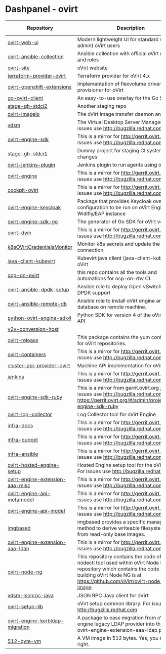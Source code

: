 
# Dashpanel - ovirt

| Repository | Description | Issues & PRs | Starred | Forks |
|---|---|---|---|---|
| [ovirt-web-ui](https://github.com/oVirt/ovirt-web-ui) | Modern lightweight UI for standard (non-admin) oVirt users | [57](https://github.com/ovirt/ovirt-web-ui/issues) | 77 | 64 |
| [ovirt-ansible-collection](https://github.com/oVirt/ovirt-ansible-collection) | Ansible collection with official oVirt modules and roles | [48](https://github.com/ovirt/ovirt-ansible-collection/issues) | 42 | 61 |
| [ovirt-site](https://github.com/oVirt/ovirt-site) | oVirt website | [32](https://github.com/ovirt/ovirt-site/issues) | 70 | 297 |
| [terraform-provider-ovirt](https://github.com/oVirt/terraform-provider-ovirt) | Terraform provider for oVirt 4.x | [25](https://github.com/ovirt/terraform-provider-ovirt/issues) | 121 | 61 |
| [ovirt-openshift-extensions](https://github.com/oVirt/ovirt-openshift-extensions) | Implementation of flexvolume driver and provisioner for oVirt | [18](https://github.com/ovirt/ovirt-openshift-extensions/issues) | 31 | 16 |
| [go-ovirt-client](https://github.com/oVirt/go-ovirt-client) | An easy-to-use overlay for the Go SDK. | [15](https://github.com/ovirt/go-ovirt-client/issues) | 5 | 5 |
| [stage-gh-stdci2](https://github.com/oVirt/stage-gh-stdci2) | Another staging repo | [14](https://github.com/ovirt/stage-gh-stdci2/issues) | 0 | 2 |
| [ovirt-imageio](https://github.com/oVirt/ovirt-imageio) | The oVirt image transfer daemon and clients. | [10](https://github.com/ovirt/ovirt-imageio/issues) | 11 | 12 |
| [vdsm](https://github.com/oVirt/vdsm) | The Virtual Desktop Server Manager. For issues use http://bugzilla.redhat.com. | [7](https://github.com/ovirt/vdsm/issues) | 100 | 122 |
| [ovirt-engine-sdk](https://github.com/oVirt/ovirt-engine-sdk) | This is a mirror for http://gerrit.ovirt.org, for issues use http://bugzilla.redhat.com | [7](https://github.com/ovirt/ovirt-engine-sdk/issues) | 77 | 77 |
| [stage-gh-stdci1](https://github.com/oVirt/stage-gh-stdci1) | Dummy project for staging CI system changes | [6](https://github.com/ovirt/stage-gh-stdci1/issues) | 0 | 2 |
| [ovirt-jenkins-plugin](https://github.com/oVirt/ovirt-jenkins-plugin) | Jenkins plugin to run agents using oVirt | [6](https://github.com/ovirt/ovirt-jenkins-plugin/issues) | 3 | 2 |
| [ovirt-engine](https://github.com/oVirt/ovirt-engine) | This is a mirror for http://gerrit.ovirt.org, for issues use http://bugzilla.redhat.com | [5](https://github.com/ovirt/ovirt-engine/issues) | 330 | 197 |
| [cockpit-ovirt](https://github.com/oVirt/cockpit-ovirt) | This is a mirror for http://gerrit.ovirt.org, for issues use http://bugzilla.redhat.com | [5](https://github.com/ovirt/cockpit-ovirt/issues) | 8 | 13 |
| [ovirt-engine-keycloak](https://github.com/oVirt/ovirt-engine-keycloak) | Package that provides Keycloak overlay configuration to be run on oVirt Engine&#39;s Widlfly/EAP instance | [4](https://github.com/ovirt/ovirt-engine-keycloak/issues) | 0 | 2 |
| [ovirt-engine-sdk-go](https://github.com/oVirt/ovirt-engine-sdk-go) | The generator of Go SDK for oVirt v4.0&#43; | [4](https://github.com/ovirt/ovirt-engine-sdk-go/issues) | 19 | 25 |
| [ovirt-dwh](https://github.com/oVirt/ovirt-dwh) | This is a mirror for http://gerrit.ovirt.org, for issues use http://bugzilla.redhat.com | [3](https://github.com/ovirt/ovirt-dwh/issues) | 4 | 14 |
| [k8sOVirtCredentialsMonitor](https://github.com/oVirt/k8sOVirtCredentialsMonitor) | Monitor k8s secrets and update the oVirt connection | [3](https://github.com/ovirt/k8sOVirtCredentialsMonitor/issues) | 1 | 2 |
| [java-client-kubevirt](https://github.com/oVirt/java-client-kubevirt) | Kubevirt java client (java-client-kubevirt) for oVirt | [2](https://github.com/ovirt/java-client-kubevirt/issues) | 5 | 3 |
| [ocp-on-ovirt](https://github.com/oVirt/ocp-on-ovirt) | this repo contains all the tools and automations for ocp-on-rhv CI. | [2](https://github.com/ovirt/ocp-on-ovirt/issues) | 8 | 9 |
| [ovirt-ansible-dpdk-setup](https://github.com/oVirt/ovirt-ansible-dpdk-setup) | Ansible role to deploy Open vSwitch with DPDK support | [2](https://github.com/ovirt/ovirt-ansible-dpdk-setup/issues) | 7 | 4 |
| [ovirt-ansible-remote-db](https://github.com/oVirt/ovirt-ansible-remote-db) | Ansible role to install oVirt engine and dwh database on remote machine. | [1](https://github.com/ovirt/ovirt-ansible-remote-db/issues) | 1 | 1 |
| [python-ovirt-engine-sdk4](https://github.com/oVirt/python-ovirt-engine-sdk4) | Python SDK for version 4 of the oVirt Engine API | [1](https://github.com/ovirt/python-ovirt-engine-sdk4/issues) | 2 | 13 |
| [v2v-conversion-host](https://github.com/oVirt/v2v-conversion-host) |  | [1](https://github.com/ovirt/v2v-conversion-host/issues) | 8 | 21 |
| [ovirt-release](https://github.com/oVirt/ovirt-release) | This package contains the yum configuration for oVirt repositories. | [1](https://github.com/ovirt/ovirt-release/issues) | 8 | 9 |
| [ovirt-containers](https://github.com/oVirt/ovirt-containers) | This is a mirror for http://gerrit.ovirt.org, for issues use http://bugzilla.redhat.com | [1](https://github.com/ovirt/ovirt-containers/issues) | 9 | 7 |
| [cluster-api-provider-ovirt](https://github.com/oVirt/cluster-api-provider-ovirt) | Machine API implementation for oVirt | [1](https://github.com/ovirt/cluster-api-provider-ovirt/issues) | 12 | 28 |
| [jenkins](https://github.com/oVirt/jenkins) | This is a mirror for http://gerrit.ovirt.org, for issues use http://bugzilla.redhat.com | [1](https://github.com/ovirt/jenkins/issues) | 16 | 9 |
| [ovirt-engine-sdk-ruby](https://github.com/oVirt/ovirt-engine-sdk-ruby) | This is a mirror from gerrit.ovirt.org ; for issues use http://bugzilla.redhat.com. See https://gerrit.ovirt.org/#/admin/projects/ovirt-engine-sdk-ruby | [1](https://github.com/ovirt/ovirt-engine-sdk-ruby/issues) | 16 | 9 |
| [ovirt-log-collector](https://github.com/oVirt/ovirt-log-collector) | Log Collector tool for oVirt Engine | [1](https://github.com/ovirt/ovirt-log-collector/issues) | 4 | 8 |
| [infra-docs](https://github.com/oVirt/infra-docs) | This is a mirror for http://gerrit.ovirt.org, for issues use http://bugzilla.redhat.com | [1](https://github.com/ovirt/infra-docs/issues) | 3 | 4 |
| [infra-puppet](https://github.com/oVirt/infra-puppet) | This is a mirror for http://gerrit.ovirt.org, for issues use http://bugzilla.redhat.com | [1](https://github.com/ovirt/infra-puppet/issues) | 0 | 1 |
| [infra-ansible](https://github.com/oVirt/infra-ansible) | This is a mirror for http://gerrit.ovirt.org, for issues use http://bugzilla.redhat.com | [1](https://github.com/ovirt/infra-ansible/issues) | 0 | 2 |
| [ovirt-hosted-engine-setup](https://github.com/oVirt/ovirt-hosted-engine-setup) | Hosted Engine setup tool for the oVirt project. For issues use http://bugzilla.redhat.com | [1](https://github.com/ovirt/ovirt-hosted-engine-setup/issues) | 13 | 22 |
| [ovirt-engine-extension-aaa-misc](https://github.com/oVirt/ovirt-engine-extension-aaa-misc) | This is a mirror for http://gerrit.ovirt.org, for issues use http://bugzilla.redhat.com | [1](https://github.com/ovirt/ovirt-engine-extension-aaa-misc/issues) | 1 | 5 |
| [ovirt-engine-api-metamodel](https://github.com/oVirt/ovirt-engine-api-metamodel) | This is a mirror for http://gerrit.ovirt.org, for issues use http://bugzilla.redhat.com | [1](https://github.com/ovirt/ovirt-engine-api-metamodel/issues) | 3 | 1 |
| [ovirt-engine-api-model](https://github.com/oVirt/ovirt-engine-api-model) | This is a mirror for http://gerrit.ovirt.org, for issues use http://bugzilla.redhat.com | [1](https://github.com/ovirt/ovirt-engine-api-model/issues) | 17 | 15 |
| [imgbased](https://github.com/oVirt/imgbased) | imgbased provides a specific management method to derive writeable filesystem layers from read-only base images. | [1](https://github.com/ovirt/imgbased/issues) | 5 | 3 |
| [ovirt-engine-extension-aaa-ldap](https://github.com/oVirt/ovirt-engine-extension-aaa-ldap) | This is a mirror for http://gerrit.ovirt.org, for issues use http://bugzilla.redhat.com | [1](https://github.com/ovirt/ovirt-engine-extension-aaa-ldap/issues) | 9 | 11 |
| [ovirt-node-ng](https://github.com/oVirt/ovirt-node-ng) | This repository contains the code of the nodectl tool used within oVirt Node NG. The repository which contains the code for building oVirt Node NG is at https://github.com/oVirt/ovirt-node-ng-image. | [1](https://github.com/ovirt/ovirt-node-ng/issues) | 13 | 12 |
| [vdsm-jsonrpc-java](https://github.com/oVirt/vdsm-jsonrpc-java) | JSON RPC Java client for oVirt | [1](https://github.com/ovirt/vdsm-jsonrpc-java/issues) | 3 | 9 |
| [ovirt-setup-lib](https://github.com/oVirt/ovirt-setup-lib) | oVirt setup common library. For issues use http://bugzilla.redhat.com | [1](https://github.com/ovirt/ovirt-setup-lib/issues) | 2 | 2 |
| [ovirt-engine-kerbldap-migration](https://github.com/oVirt/ovirt-engine-kerbldap-migration) | A package to ease migration from oVirt engine legacy LDAP provider into the new ovirt-engine-extension-aaa-ldap provider. | [1](https://github.com/ovirt/ovirt-engine-kerbldap-migration/issues) | 3 | 1 |
| [512-byte-vm](https://github.com/oVirt/512-byte-vm) | A VM image in 512 bytes. Yes, you read it right. | [1](https://github.com/ovirt/512-byte-vm/issues) | 26 | 5 |
